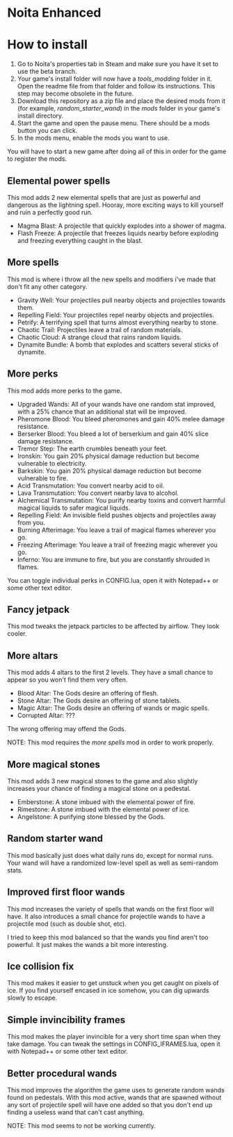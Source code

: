 # Noita Enhanced



# How to install

1. Go to Noita's properties tab in Steam and make sure you have it set to use the beta branch.
2. Your game's install folder will now have a _tools_modding_ folder in it. Open the readme file from that folder and follow its instructions. This step may become obsolete in the future.
3. Download this repository as a zip file and place the desired mods from it (for example, _random_starter_wand_) in the _mods_ folder in your game's install directory.
4. Start the game and open the pause menu. There should be a mods button you can click. 
5. In the mods menu, enable the mods you want to use.

You will have to start a new game after doing all of this in order for the game to register the mods.

## Elemental power spells

This mod adds 2 new elemental spells that are just as powerful and dangerous as the lightning spell. Hooray, more exciting ways to kill yourself and ruin a perfectly good run.

- Magma Blast: A projectile that quickly explodes into a shower of magma.
- Flash Freeze: A projectile that freezes liquids nearby before exploding and freezing everything caught in the blast.

## More spells

This mod is where i throw all the new spells and modifiers i've made that don't fit any other category.

- Gravity Well: Your projectiles pull nearby objects and projectiles towards them.
- Repelling Field: Your projectiles repel nearby objects and projectiles.
- Petrify: A terrifying spell that turns almost everything nearby to stone.
- Chaotic Trail: Projectiles leave a trail of random materials.
- Chaotic Cloud: A strange cloud that rains random liquids.
- Dynamite Bundle: A bomb that explodes and scatters several sticks of dynamite.

## More perks

This mod adds more perks to the game.

- Upgraded Wands: All of your wands have one random stat improved, with a 25% chance that an additional stat will be improved.
- Pheromone Blood: You bleed pheromones and gain 40% melee damage resistance.
- Berserker Blood: You bleed a lot of berserkium and gain 40% slice damage resistance.
- Tremor Step: The earth crumbles beneath your feet.
- Ironskin: You gain 20% physical damage reduction but become vulnerable to electricity.
- Barkskin: You gain 20% physical damage reduction but become vulnerable to fire.
- Acid Transmutation: You convert nearby acid to oil.
- Lava Transmutation: You convert nearby lava to alcohol.
- Alchemical Transmutation: You purify nearby toxins and convert harmful magical liquids to safer magical liquids.
- Repelling Field: An invisible field pushes objects and projectiles away from you.
- Burning Afterimage: You leave a trail of magical flames wherever you go.
- Freezing Afterimage: You leave a trail of freezing magic wherever you go.
- Inferno: You are immune to fire, but you are constantly shrouded in flames.

You can toggle individual perks in CONFIG.lua, open it with Notepad++ or some other text editor.

## Fancy jetpack

This mod tweaks the jetpack particles to be affected by airflow. They look cooler.

## More altars

This mod adds 4 altars to the first 2 levels. They have a small chance to appear so you won't find them very often.

- Blood Altar: The Gods desire an offering of flesh.
- Stone Altar: The Gods desire an offering of stone tablets.
- Magic Altar: The Gods desire an offering of wands or magic spells.
- Corrupted Altar: ???

The wrong offering may offend the Gods.

NOTE: This mod requires the _more spells_ mod in order to work properly.

## More magical stones

This mod adds 3 new magical stones to the game and also slightly increases your chance of finding a magical stone on a pedestal.

- Emberstone: A stone imbued with the elemental power of fire.
- Rimestone: A stone imbued with the elemental power of ice.
- Angelstone: A purifying stone blessed by the Gods.

## Random starter wand

This mod basically just does what daily runs do, except for normal runs. Your wand will have a randomized low-level spell as well as semi-random stats.

## Improved first floor wands

This mod increases the variety of spells that wands on the first floor will have. It also introduces a small chance for projectile wands to have a projectile mod (such as double shot, etc).

I tried to keep this mod balanced so that the wands you find aren't too powerful. It just makes the wands a bit more interesting.

## Ice collision fix

This mod makes it easier to get unstuck when you get caught on pixels of ice. If you find yourself encased in ice somehow, you can dig upwards slowly to escape.

## Simple invincibility frames

This mod makes the player invincible for a very short time span when they take damage. You can tweak the settings in CONFIG_IFRAMES.lua, open it with Notepad++ or some other text editor.

## Better procedural wands

This mod improves the algorithm the game uses to generate random wands found on pedestals. With this mod active, wands that are spawned without any sort of projectile spell will have one added so that you don't end up finding a useless wand that can't cast anything.

NOTE: This mod seems to not be working currently. 


